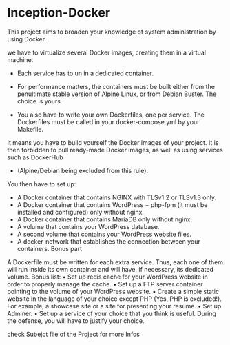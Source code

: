 # Inception-Docker

This project aims to broaden your knowledge of system administration by using Docker.

we have to virtualize several Docker images, creating them in a virtual machine.

- Each service has to un in a dedicated container. 
- For performance matters, the containers must be built either from the penultimate stable
version of Alpine Linux, or from Debian Buster. The choice is yours.

- You also have to write your own Dockerfiles, one per service. The Dockerfiles must
be called in your docker-compose.yml by your Makefile.

It means you have to build yourself the Docker images of your project. It is then forbidden to pull ready-made Docker images, as well as using services such as DockerHub

- (Alpine/Debian being excluded from this rule).

You then have to set up:

- A Docker container that contains NGINX with TLSv1.2 or TLSv1.3 only.
- A Docker container that contains WordPress + php-fpm (it must be installed and
configured) only without nginx.
- A Docker container that contains MariaDB only without nginx.
- A volume that contains your WordPress database.
- A second volume that contains your WordPress website files.
- A docker-network that establishes the connection between your containers.
Bonus part

A Dockerfile must be written for each extra service. Thus, each one of them will run
inside its own container and will have, if necessary, its dedicated volume.
Bonus list:
• Set up redis cache for your WordPress website in order to properly manage the
cache.
• Set up a FTP server container pointing to the volume of your WordPress website.
• Create a simple static website in the language of your choice except PHP (Yes, PHP
is excluded!). For example, a showcase site or a site for presenting your resume.
• Set up Adminer.
• Set up a service of your choice that you think is useful. During the defense, you
will have to justify your choice.

check Subejct file of the Project for more Infos 




